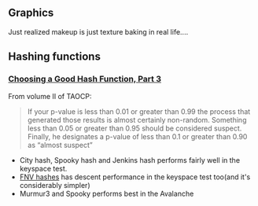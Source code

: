 ## Graphics

Just realized makeup is just texture baking in real life....

## Hashing functions

### [Choosing a Good Hash Function, Part 3](http://research.neustar.biz/2012/02/02/choosing-a-good-hash-function-part-3/)

From volume II of TAOCP:

> If your p-value is less than 0.01 or greater than 0.99 the process that generated those results is almost certainly non-random. Something less than 0.05 or greater than 0.95 should be considered suspect. Finally, he designates a p-value of less than 0.1 or greater than 0.90 as “almost suspect”

* City hash, Spooky hash and Jenkins hash performs fairly well in the keyspace test.
* [FNV hashes](https://en.wikipedia.org/wiki/Fowler%E2%80%93Noll%E2%80%93Vo_hash_function) has descent performance in the keyspace test too(and it's considerably simpler)
* Murmur3 and Spooky performs best in the Avalanche
